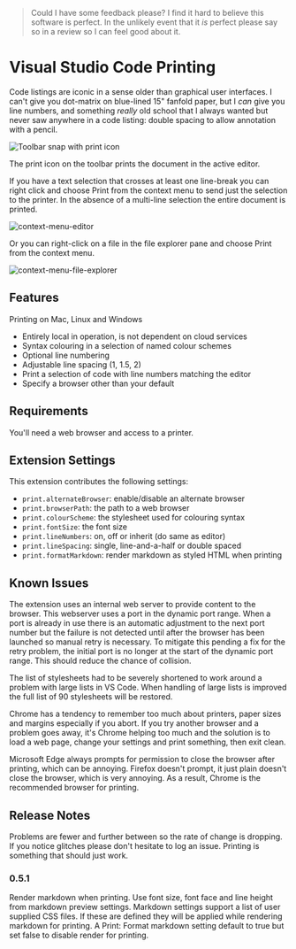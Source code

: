 > Could I have some feedback please? I find it hard to believe this software is perfect. In the unlikely event that it _is_ perfect please say so in a review so I can feel good about it.

# Visual Studio Code Printing

Code listings are iconic in a sense older than graphical user interfaces. I can't give you dot-matrix on blue-lined 15" fanfold paper, but I _can_ give you line numbers, and something _really_ old school that I always wanted but never saw anywhere in a code listing: double spacing to allow annotation with a pencil.

![Toolbar snap with print icon](https://user-images.githubusercontent.com/5498936/53408273-d853d480-3a09-11e9-8936-d37189dce8c5.PNG)

The print icon on the toolbar prints the document in the active editor.

If you have a text selection that crosses at least one line-break you can right click and choose Print from the context menu to send just the selection to the printer. In the absence of a multi-line selection the entire document is printed.

![context-menu-editor](https://user-images.githubusercontent.com/5498936/53408378-05a08280-3a0a-11e9-8e88-0088089e0d07.png)

Or you can right-click on a file in the file explorer pane and choose Print from the context menu.

![context-menu-file-explorer](https://user-images.githubusercontent.com/5498936/53408376-05a08280-3a0a-11e9-9912-31e869db64d5.png)

## Features

Printing on Mac, Linux and Windows
* Entirely local in operation, is not dependent on cloud services
* Syntax colouring in a selection of named colour schemes
* Optional line numbering
* Adjustable line spacing (1, 1.5, 2)
* Print a selection of code with line numbers matching the editor
* Specify a browser other than your default

## Requirements

You'll need a web browser and access to a printer.

## Extension Settings

This extension contributes the following settings:

* `print.alternateBrowser`: enable/disable an alternate browser
* `print.browserPath`: the path to a web browser
* `print.colourScheme`: the stylesheet used for colouring syntax
* `print.fontSize`: the font size
* `print.lineNumbers`: on, off or inherit (do same as editor)
* `print.lineSpacing`: single, line-and-a-half or double spaced
* `print.formatMarkdown`: render markdown as styled HTML when printing

## Known Issues

The extension uses an internal web server to provide content to the browser. This webserver uses a port in the dynamic port range. When a port is already in use there is an automatic adjustment to the next port number but the failure is not detected until after the browser has been launched so manual retry is necessary. To mitigate this pending a fix for the retry problem, the initial port is no longer at the start of the dynamic port range. This should reduce the chance of collision.

The list of stylesheets had to be severely shortened to work around a problem with large lists in VS Code. When handling of large lists is improved the full list of 90 stylesheets will be restored.

Chrome has a tendency to remember too much about printers, paper sizes and margins especially if you abort. If you try another browser and a problem goes away, it's Chrome helping too much and the solution is to load a web page, change your settings and print something, then exit clean.

Microsoft Edge always prompts for permission to close the browser after printing, which can be annoying.
Firefox doesn't prompt, it just plain doesn't close the browser, which is very annoying. As a result, Chrome is the recommended browser for printing.

## Release Notes

Problems are fewer and further between so the rate of change is dropping. If you notice glitches please don't hesitate to log an issue. Printing is something that should just work.

### 0.5.1

Render markdown when printing. Use font size, font face and line height from markdown preview settings. Markdown settings support a list of user supplied CSS files. If these are defined they will be applied while rendering markdown for printing. A Print: Format markdown setting default to true but set false to disable render for printing.
